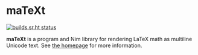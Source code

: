 # maTeXt

[![builds.sr.ht status](https://builds.sr.ht/~xigoi/matext.svg)](https://builds.sr.ht/~xigoi/matext?)

**maTeXt** is a program and Nim library for rendering LaTeX math as multiline Unicode text. See [the homepage](https://xigoi.srht.site/matext/) for more information.
